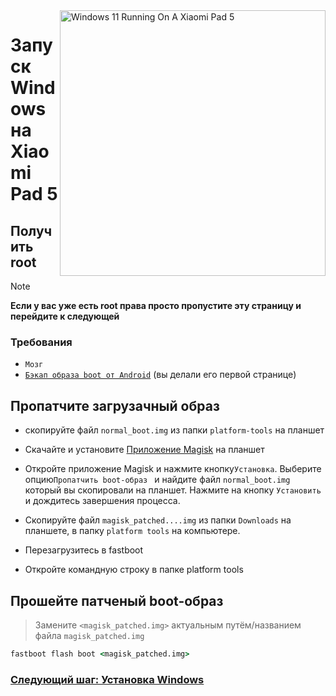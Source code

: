 
<img align="right" src="https://raw.githubusercontent.com/erdilS/Port-Windows-11-Xiaomi-Pad-5/main/nabu.png" width="425" alt="Windows 11 Running On A Xiaomi Pad 5">


# Запуск Windows на Xiaomi Pad 5

## Получить root
> [!NOTE]
> **Если у вас уже есть root права просто пропустите эту страницу и перейдите к следующей**

### Требования
- ```Мозг```
- [```Бэкап образа boot от Android```](/guide/English/1-partition-en.md#Make-a-backup-of-your-existing-boot-image) (вы делали его первой странице)


## Пропатчите загрузачный образ

- скопируйте файл ```normal_boot.img``` из папки ```platform-tools``` на планшет 


- Скачайте и установите [Приложение Magisk](https://github.com/topjohnwu/Magisk/releases/latest) на планшет
  
-  Откройте приложение Magisk и нажмите кнопку```Установка```. Выберите опцию```Пропатчить boot-образ ``` и найдите файл ```normal_boot.img``` который вы скопировали на планшет. Нажмите на кнопку ```Установить``` и дождитесь завершения процесса.
  
- Скопируйте файл ```magisk_patched....img``` из папки ```Downloads``` на планшете, в папку  ```platform tools``` на компьютере. 

- Перезагрузитесь в fastboot
  
- Откройте командную строку в папке platform tools 
 ## Прошейте патченый boot-образ
 > Замените `<magisk_patched.img>` актуальным путём/названием файла ```magisk_patched.img``` 
```cmd
fastboot flash boot <magisk_patched.img>
```

### [Следующий шаг: Установка Windows](/guide/Russian/3-install-ru.md)
